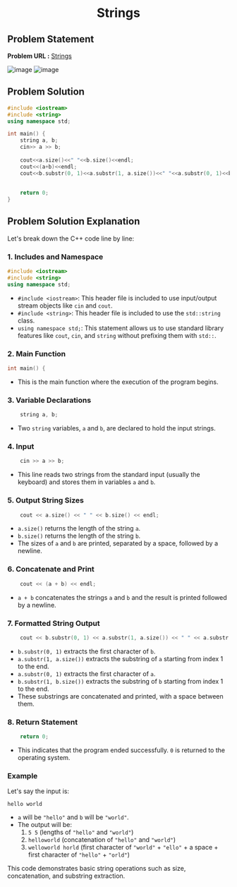 <h1 align='center'>Strings</h1>

## Problem Statement

**Problem URL :** [Strings](https://www.hackerrank.com/challenges/c-tutorial-strings/problem?isFullScreen=true)

![image](https://github.com/user-attachments/assets/3251fe6a-3db0-4b57-beeb-65d29f6991d1)
![image](https://github.com/user-attachments/assets/965bae93-8ea6-408c-8964-99d5cc7b5dbf)


## Problem Solution

```cpp
#include <iostream>
#include <string>
using namespace std;

int main() {
    string a, b;
    cin>> a >> b;
    
    cout<<a.size()<<" "<<b.size()<<endl;
    cout<<(a+b)<<endl;
    cout<<b.substr(0, 1)<<a.substr(1, a.size())<<" "<<a.substr(0, 1)<<b.substr(1, b.size());
    
  
    return 0;
}
```

## Problem Solution Explanation

Let's break down the C++ code line by line:

### 1. Includes and Namespace

```cpp
#include <iostream>
#include <string>
using namespace std;
```

- `#include <iostream>`: This header file is included to use input/output stream objects like `cin` and `cout`.
- `#include <string>`: This header file is included to use the `std::string` class.
- `using namespace std;`: This statement allows us to use standard library features like `cout`, `cin`, and `string` without prefixing them with `std::`.

### 2. Main Function

```cpp
int main() {
```

- This is the main function where the execution of the program begins.

### 3. Variable Declarations

```cpp
    string a, b;
```

- Two `string` variables, `a` and `b`, are declared to hold the input strings.

### 4. Input

```cpp
    cin >> a >> b;
```

- This line reads two strings from the standard input (usually the keyboard) and stores them in variables `a` and `b`.

### 5. Output String Sizes

```cpp
    cout << a.size() << " " << b.size() << endl;
```

- `a.size()` returns the length of the string `a`.
- `b.size()` returns the length of the string `b`.
- The sizes of `a` and `b` are printed, separated by a space, followed by a newline.

### 6. Concatenate and Print

```cpp
    cout << (a + b) << endl;
```

- `a + b` concatenates the strings `a` and `b` and the result is printed followed by a newline.

### 7. Formatted String Output

```cpp
    cout << b.substr(0, 1) << a.substr(1, a.size()) << " " << a.substr(0, 1) << b.substr(1, b.size());
```

- `b.substr(0, 1)` extracts the first character of `b`.
- `a.substr(1, a.size())` extracts the substring of `a` starting from index 1 to the end.
- `a.substr(0, 1)` extracts the first character of `a`.
- `b.substr(1, b.size())` extracts the substring of `b` starting from index 1 to the end.
- These substrings are concatenated and printed, with a space between them.

### 8. Return Statement

```cpp
    return 0;
```

- This indicates that the program ended successfully. `0` is returned to the operating system.

### Example

Let's say the input is:

```
hello world
```

- `a` will be `"hello"` and `b` will be `"world"`.
- The output will be:
  1. `5 5` (lengths of `"hello"` and `"world"`)
  2. `helloworld` (concatenation of `"hello"` and `"world"`)
  3. `welloworld horld` (first character of `"world"` + `"ello"` + a space + first character of `"hello"` + `"orld"`)

This code demonstrates basic string operations such as size, concatenation, and substring extraction.
